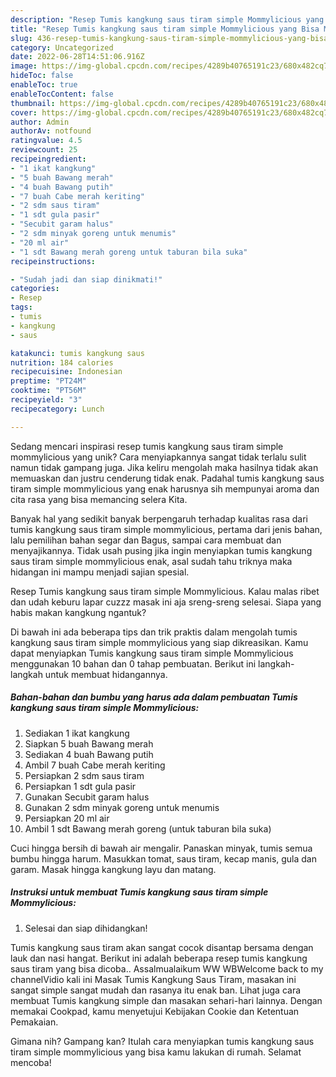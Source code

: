 ```yaml
---
description: "Resep Tumis kangkung saus tiram simple Mommylicious yang Bisa Manjain Lidah"
title: "Resep Tumis kangkung saus tiram simple Mommylicious yang Bisa Manjain Lidah"
slug: 436-resep-tumis-kangkung-saus-tiram-simple-mommylicious-yang-bisa-manjain-lidah
category: Uncategorized
date: 2022-06-28T14:51:06.916Z
image: https://img-global.cpcdn.com/recipes/4289b40765191c23/680x482cq70/tumis-kangkung-saus-tiram-simple-mommylicious-foto-resep-utama.jpg
hideToc: false
enableToc: true
enableTocContent: false
thumbnail: https://img-global.cpcdn.com/recipes/4289b40765191c23/680x482cq70/tumis-kangkung-saus-tiram-simple-mommylicious-foto-resep-utama.jpg
cover: https://img-global.cpcdn.com/recipes/4289b40765191c23/680x482cq70/tumis-kangkung-saus-tiram-simple-mommylicious-foto-resep-utama.jpg
author: Admin
authorAv: notfound
ratingvalue: 4.5
reviewcount: 25
recipeingredient:
- "1 ikat kangkung"
- "5 buah Bawang merah"
- "4 buah Bawang putih"
- "7 buah Cabe merah keriting"
- "2 sdm saus tiram"
- "1 sdt gula pasir"
- "Secubit garam halus"
- "2 sdm minyak goreng untuk menumis"
- "20 ml air"
- "1 sdt Bawang merah goreng untuk taburan bila suka"
recipeinstructions:

- "Sudah jadi dan siap dinikmati!"
categories:
- Resep
tags:
- tumis
- kangkung
- saus

katakunci: tumis kangkung saus 
nutrition: 184 calories
recipecuisine: Indonesian
preptime: "PT24M"
cooktime: "PT56M"
recipeyield: "3"
recipecategory: Lunch

---
```





Sedang mencari inspirasi resep tumis kangkung saus tiram simple mommylicious yang unik? Cara menyiapkannya sangat tidak terlalu sulit namun tidak gampang juga. Jika keliru mengolah maka hasilnya tidak akan memuaskan dan justru cenderung tidak enak. Padahal tumis kangkung saus tiram simple mommylicious yang enak harusnya sih mempunyai aroma dan cita rasa yang bisa memancing selera Kita.





Banyak hal yang sedikit banyak berpengaruh terhadap kualitas rasa dari tumis kangkung saus tiram simple mommylicious, pertama dari jenis bahan, lalu pemilihan bahan segar dan Bagus, sampai cara membuat dan menyajikannya. Tidak usah pusing jika ingin menyiapkan tumis kangkung saus tiram simple mommylicious enak,      asal sudah tahu triknya maka hidangan ini mampu menjadi sajian spesial.














Resep Tumis kangkung saus tiram simple Mommylicious. Kalau malas ribet dan udah keburu lapar cuzzz masak ini aja sreng-sreng selesai. Siapa yang habis makan kangkung ngantuk?






Di bawah ini ada beberapa tips dan trik praktis dalam mengolah tumis kangkung saus tiram simple mommylicious yang siap dikreasikan. Kamu dapat menyiapkan Tumis kangkung saus tiram simple Mommylicious menggunakan 10 bahan dan 0 tahap pembuatan. Berikut ini langkah-langkah untuk membuat hidangannya.

<!--inarticleads1-->

##### Bahan-bahan dan bumbu yang harus ada dalam pembuatan Tumis kangkung saus tiram simple Mommylicious:

1. Sediakan 1 ikat kangkung
1. Siapkan 5 buah Bawang merah
1. Sediakan 4 buah Bawang putih
1. Ambil 7 buah Cabe merah keriting
1. Persiapkan 2 sdm saus tiram
1. Persiapkan 1 sdt gula pasir
1. Gunakan Secubit garam halus
1. Gunakan 2 sdm minyak goreng untuk menumis
1. Persiapkan 20 ml air
1. Ambil 1 sdt Bawang merah goreng (untuk taburan bila suka)


Cuci hingga bersih di bawah air mengalir. Panaskan minyak, tumis semua bumbu hingga harum. Masukkan tomat, saus tiram, kecap manis, gula dan garam. Masak hingga kangkung layu dan matang. 

<!--inarticleads2-->

##### Instruksi untuk membuat Tumis kangkung saus tiram simple Mommylicious:


1. Selesai dan siap dihidangkan!

Tumis kangkung saus tiram akan sangat cocok disantap bersama dengan lauk dan nasi hangat. Berikut ini adalah beberapa resep tumis kangkung saus tiram yang bisa dicoba.. Assalmualaikum WW WBWelcome back to my channelVidio kali ini Masak Tumis Kangkung Saus Tiram, masakan ini sangat simple sangat mudah dan rasanya itu enak ban. Lihat juga cara membuat Tumis kangkung simple dan masakan sehari-hari lainnya. Dengan memakai Cookpad, kamu menyetujui Kebijakan Cookie dan Ketentuan Pemakaian. 

Gimana nih? Gampang kan? Itulah cara menyiapkan tumis kangkung saus tiram simple mommylicious yang bisa kamu lakukan di rumah. Selamat mencoba!
